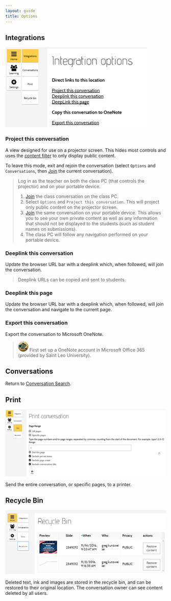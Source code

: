 ```yaml
---
layout: guide
title: Options
---
```


## Integrations

<img src="images/guide-options-integration.png" alt="Integrations" height="250px"/>

### Project this conversation

A view designed for use on a projector screen.
This hides most controls and uses the [content filter](guide-learning.html#content-filter) to only display public content. 

To leave this mode, exit and rejoin the conversation (select `Options` and `Conversations`, 
then [Join](guide-conversation-search.html#join-a-conversation) the current conversation). 

> Log in as the teacher on both the class PC (that controls the projector) and on your portable device.
>
> 1. [Join](guide-conversation-search.html#join-a-conversation) the class conversation on the class PC. 
> 2. Select `Options` and `Project this conversation`. This will project only public content on the projector screen. 
> 3. [Join](guide-conversation-search.html#join-a-conversation) the same conversation on your portable device.
This allows you to see your own private content as well as any information that should not be displayed to the students
(such as student names on submissions).
> 4. The class PC will follow any navigation performed on your portable device. 

### Deeplink this conversation 

Update the browser URL bar with a deeplink which, when followed, will join the conversation.
 
> Deeplink URLs can be copied and sent to students.

### Deeplink this page

Update the browser URL bar with a deeplink which, when followed, will join the conversation and navigate to the current page.

### Export this conversation 

Export the conversation to Microsoft OneNote.
 
> ![Saint Leo University](images/slu-32.png) First set up a OneNote account in Microsoft Office 365 (provided by Saint Leo University).

## Conversations

Return to [Conversation Search]({{site.baseurl}}/guide-conversation.html).

## Print

![Print](images/guide-options-print.png)

Send the entire conversation, or specific pages, to a printer. 

## Recycle Bin

![Recycle Bin](images/guide-recycle-bin.png)

Deleted text, ink and images are stored in the recycle bin, and can be restored to their original location.
The conversation owner can see content deleted by all users.
